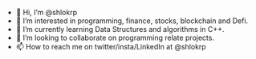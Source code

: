 - 👋 Hi, I’m @shlokrp
- 👀 I’m interested in programming, finance, stocks, blockchain and Defi.
- 🌱 I’m currently learning Data Structures and algorithms in C++.
- 💞️ I’m looking to collaborate on programming relate projects.
- 📫 How to reach me on twitter/insta/LinkedIn at @shlokrp

<!---
shlokrp/shlokrp is a ✨ special ✨ repository because its `README.md` (this file) appears on your GitHub profile.
You can click the Preview link to take a look at your changes.
--->
